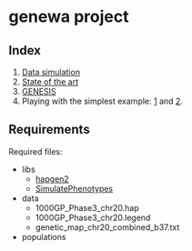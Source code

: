 # genewa project

## Index

1. [Data simulation](logbook/gwas_simulation.md)
2. [State of the art](logbook/sota.md)
3. [GENESIS](logbook/genesis_data.md)
4. Playing with the simplest example: [1](logbook/simplest_example_1.ipynb) and [2](logbook/simplest_example_2.ipynb).

## Requirements

Required files:

* libs
  * [hapgen2](https://mathgen.stats.ox.ac.uk/genetics_software/hapgen/hapgen2.html#Download_and_Compilation)
  * [SimulatePhenotypes](https://mathgen.stats.ox.ac.uk/genetics_software/hapgen/download/R_scripts/SimulatePhenotypes_1.0.tar.gz)
* data
  * 1000GP_Phase3_chr20.hap
  * 1000GP_Phase3_chr20.legend
  * genetic_map_chr20_combined_b37.txt
* populations
